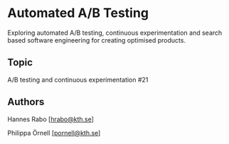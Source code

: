 # Automated A/B Testing

Exploring automated A/B testing, continuous experimentation and search based software engineering for creating optimised products.

## Topic

A/B testing and continuous experimentation #21

## Authors

Hannes Rabo [<hrabo@kth.se>]

Philippa Örnell [<pornell@kth.se>]

